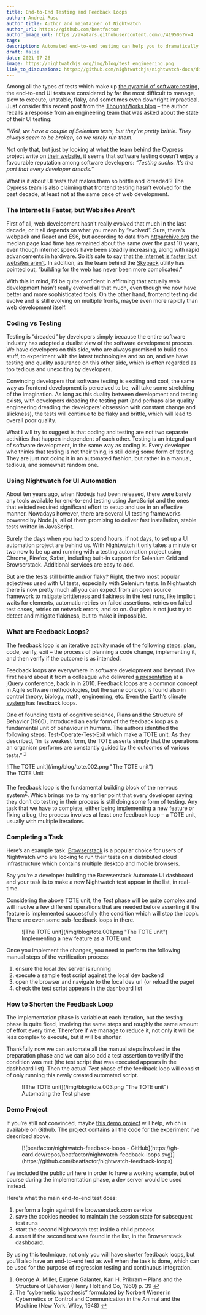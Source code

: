 ```yaml
---
title: End-to-End Testing and Feedback Loops
author: Andrei Rusu
author_title: Author and maintainer of Nightwatch
author_url: https://github.com/beatfactor
author_image_url: https://avatars.githubusercontent.com/u/419506?v=4
tags:
description: Automated end-to-end testing can help you to dramatically reduce your feedback loops in your development process.
draft: false
date: 2021-07-26
image: https://nightwatchjs.org/img/blog/test_engineering.png
link_to_discussions: https://github.com/nightwatchjs/nightwatch-docs/discussions/133
---
```

Among all the types of tests which make up [the pyramid of software testing](https://martinfowler.com/articles/practical-test-pyramid.html), the end-to-end UI tests are considered by far the most difficult to manage, slow to execute, unstable, flaky, and sometimes even downright impractical. Just consider this recent post from the [ThoughtWorks blog](https://www.thoughtworks.com/insights/blog/why-test-user-journey) – the author recalls a response from an engineering team that was asked about the state of their UI testing: 

_"Well, we have a couple of Selenium tests, but they're pretty brittle. They always seem to be broken, so we rarely run them._  

Not only that, but just by looking at what the team behind the Cypress project write on [their website](https://www.cypress.io/about), it seems that software testing doesn't enjoy a favourable reputation among software developers:
_“Testing sucks. It’s the part that every developer dreads.”_ 

What is it about UI tests that makes them so brittle and ‘dreaded’? The Cypress team is also claiming that frontend testing hasn’t evolved for the past decade, at least not at the same pace of web development.

### The Internet Is Faster, but Websites Aren’t
First of all, web development hasn't really evolved that much in the last decade, or it all depends on what you mean by “evolved”. Sure, there’s webpack and React and ES6, but according to data from [httparchive.org](http://httparchive.org) the median page load time has remained about the same over the past 10 years, even though internet speeds have been steadily increasing, along with rapid advancements in hardware. So it’s safe to say that [the internet is faster, but websites aren’t](https://www.nngroup.com/articles/the-need-for-speed/). In addition, as the team behind the [Skypack](https://www.skypack.dev/about) utility has pointed out, “building for the web has never been more complicated.” 

With this in mind, I’d be quite confident in affirming that actually web development hasn’t really evolved all that much, even though we now have better and more sophisticated tools. On the other hand, frontend testing did evolve and is still evolving on multiple fronts, maybe even more rapidly than web development itself.

### Coding vs Testing
Testing is “dreaded” by developers simply because the entire software industry has adopted a dualist view of the software development process. We have developers on this side, who are always promised to build cool stuff, to experiment with the latest technologies and so on, and we have testing and quality assurance on this other side, which is often regarded as too tedious and unexciting by developers.

Convincing developers that software testing is exciting and cool, the same way as frontend development is perceived to be, will take some stretching of the imagination. As long as this duality between development and testing exists, with developers dreading the testing part (and perhaps also quality engineering dreading the developers’ obsession with constant change and slickness), the tests will continue to be flaky and brittle, which will lead to overall poor quality.

What I will try to suggest is that coding and testing are not two separate activities that happen independent of each other. Testing is an integral part of software development, in the same way as coding is. Every developer who thinks that testing is not their thing, is still doing some form of testing. They are just not doing it in an automated fashion, but rather in a manual, tedious, and somewhat random one.

### Using Nightwatch for UI Automation
About ten years ago, when Node.js had been released, there were barely any tools available for end-to-end testing using JavaScript and the ones that existed required significant effort to setup and use in an effective manner. Nowadays however, there are several UI testing frameworks powered by Node.js, all of them promising to deliver fast installation, stable tests written in JavaScript. 

Surely the days when you had to spend hours, if not days, to set up a UI automation project are behind us. With Nightwatch it only takes a minute or two now to be up and running with a testing automation project using Chrome, Firefox, Safari, including built-in support for Selenium Grid and Browserstack. Additional services are easy to add.

But are the tests still brittle and/or flaky? Right, the two most popular adjectives used with UI tests, especially with Selenium tests. In Nightwatch there is now pretty much all you can expect from an open source framework to mitigate brittleness and flakiness in the test runs, like implicit waits for elements, automatic retries on failed assertions, retries on failed test cases, retries on network errors, and so on. Our plan is not just try to detect and mitigate flakiness, but to make it impossible.

### What are Feedback Loops?
The feedback loop is an iterative activity made of the following steps: plan, code, verify, exit – the process of planning a code change, implementing it, and then verify if the outcome is as intended.

Feedback loops are everywhere in software development and beyond. I’ve first heard about it from a colleague who delivered [a presentation](https://www.slideshare.net/mennovanslooten/rapid-testing-rapid-development) at a jQuery conference, back in in 2010. Feedback loops are a common concept in Agile software methodologies, but the same concept is found also in control theory, biology, math, engineering, etc. Even the Earth’s [climate system](https://www.climaterealityproject.org/blog/how-feedback-loops-are-making-climate-crisis-worse) has feedback loops.

One of founding texts of cognitive science, Plans and the Structure of Behavior (1960), introduced an early form of the feedback loop as a fundamental unit of behaviour in humans. The authors identified  the following steps: Test-Operate-Test-Exit which make a TOTE unit. As they described, “in its weakest form, the TOTE asserts simply  that the operations an organism performs are constantly guided by the outcomes of various tests.” <sup><a id="ffn1" href="#fn1" class="footnote">1</a></sup>
<figure style="max-width: 650px; margin: 0 auto 20px;">
![The TOTE unit](/img/blog/tote.002.png "The TOTE unit")
<figcaption>The TOTE Unit</figcaption>
</figure>

The feedback loop is the fundamental building block of the nervous system<sup><a id="ffn2" href="#fn2" class="footnote">2</a></sup>. Which brings me to my earlier point that every developer saying they don’t do testing in their  process is still doing some form of testing. Any task that we have to complete, either being implementing a new feature or fixing a bug, the process involves at least one feedback loop – a TOTE unit, usually with multiple iterations.

### Completing a Task

Here’s an example task. [Browserstack](https://browserstack.com) is a popular choice for users of Nightwatch who are looking to run their tests on a distributed cloud infrastructure which contains multiple desktop and mobile browsers. 

Say you’re a developer building the Browserstack Automate UI dashboard and your task is to make a new Nightwatch test appear in the list, in real-time.

Considering the above TOTE unit, the _Test_ phase will be quite complex and will involve a few different operations that are needed before asserting if the feature is implemented successfully (the condition which will stop the loop). There are even some sub-feedback loops in there.
<figure>
![The TOTE unit](/img/blog/tote.001.png "The TOTE unit")
<figcaption>Implementing a new feature as a TOTE unit</figcaption>
</figure>

Once you implement the changes, you need to perform the following manual steps of the verification process:
1. ensure the local dev server is running
2. execute a sample test script against the local dev backend
3. open the browser and navigate to the local dev url (or reload the page)
4. check the test script appears in the dashboard list

### How to Shorten the Feedback Loop

The implementation phase is variable at each iteration, but the testing phase is quite fixed, involving the same steps and roughly the same amount of effort every time. Therefore if we manage to reduce it, not only it will be less complex to execute, but it will be shorter.

Thankfully now we can automate all the manual steps involved in the preparation phase and we can also add a test assertion to verify if the condition was met (the test script that was executed appears in the dashboard list). Then the actual _Test_ phase of the feedback loop will consist of only running this newly created automated script.
<figure>
![The TOTE unit](/img/blog/tote.003.png "The TOTE unit")
<figcaption>Automating the Test phase</figcaption>
</figure>

### Demo Project
If you’re still not convinced, maybe [this demo project](https://github.com/beatfactor/nightwatch-feedback-loops) will help, which is available on Github. The project contains all the code for the experiment I’ve described above. 

<figure class="github-card">
[![beatfactor/nightwatch-feedback-loops - GitHub](https://gh-card.dev/repos/beatfactor/nightwatch-feedback-loops.svg)](https://github.com/beatfactor/nightwatch-feedback-loops)
</figure>

I've included the public url here in order to have a working example, but of course during the implementation phase, a dev server would be used instead.

Here's what the main end-to-end test does:
1. perform a login against the browserstack.com service 
2. save the cookies needed to maintain the session state for subsequent test runs
3. start the second Nightwatch test inside a child process 
4. assert if the second test was found in the list, in the Browserstack dashboard.

By using this technique, not only you will have shorter feedback loops, but you’ll also have an end-to-end test as well when the task is done, which can be used for the purpose of regression testing and continuous integration.

<ol id="footnotes">
	<li id="fn1">George A. Miller, Eugene Galanter, Karl H. Pribram – Plans and the Structure of Behavior (Henry Holt and Co, 1960) p. 39 <a href="#ffn1">&#x21A9;&#xFE0E;</a></li>
	<li id="fn2">The “cybernetic hypothesis” formulated by Norbert Wiener in Cybernetics or Control and Communication in the Animal and the Machine (New York: Wiley, 1948) <a href="#ffn2">&#x21A9;&#xFE0E;</a></li>
</ol>
